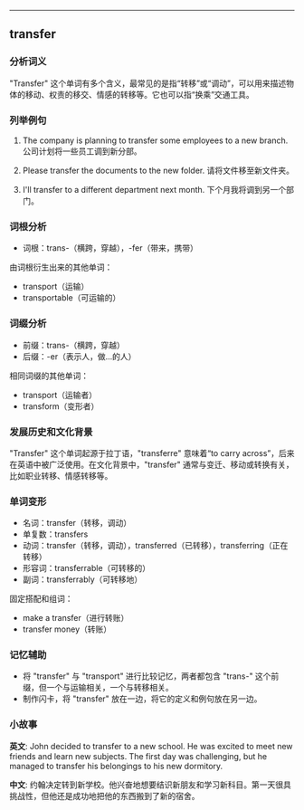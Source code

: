 
---------------
## transfer
### 分析词义
"Transfer" 这个单词有多个含义，最常见的是指“转移”或“调动”，可以用来描述物体的移动、权责的移交、情感的转移等。它也可以指“换乘”交通工具。

### 列举例句
1. The company is planning to transfer some employees to a new branch.
   公司计划将一些员工调到新分部。

2. Please transfer the documents to the new folder.
   请将文件移至新文件夹。

3. I'll transfer to a different department next month.
   下个月我将调到另一个部门。

### 词根分析
- 词根：trans-（横跨，穿越），-fer（带来，携带）

由词根衍生出来的其他单词：
- transport（运输）
- transportable（可运输的）

### 词缀分析
- 前缀：trans-（横跨，穿越）
- 后缀：-er（表示人，做…的人）

相同词缀的其他单词：
- transport（运输者）
- transform（变形者）

### 发展历史和文化背景
"Transfer" 这个单词起源于拉丁语，"transferre" 意味着“to carry across”，后来在英语中被广泛使用。在文化背景中，"transfer" 通常与变迁、移动或转换有关，比如职业转移、情感转移等。

### 单词变形
- 名词：transfer（转移，调动）
- 单复数：transfers
- 动词：transfer（转移，调动），transferred（已转移），transferring（正在转移）
- 形容词：transferrable（可转移的）
- 副词：transferrably（可转移地）

固定搭配和组词：
- make a transfer（进行转账）
- transfer money（转账）

### 记忆辅助
- 将 "transfer" 与 "transport" 进行比较记忆，两者都包含 "trans-" 这个前缀，但一个与运输相关，一个与转移相关。
- 制作闪卡，将 "transfer" 放在一边，将它的定义和例句放在另一边。

### 小故事
**英文**:
John decided to transfer to a new school. He was excited to meet new friends and learn new subjects. The first day was challenging, but he managed to transfer his belongings to his new dormitory.

**中文**:
约翰决定转到新学校。他兴奋地想要结识新朋友和学习新科目。第一天很具挑战性，但他还是成功地把他的东西搬到了新的宿舍。

